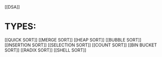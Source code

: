 [[DSA]]

# TYPES:
[[QUICK SORT]]
[[MERGE SORT]]
[[HEAP SORT]]
[[BUBBLE SORT]]
[[INSERTION SORT]]
[[SELECTION SORT]]
[[COUNT SORT]]
[[BIN BUCKET SORT]]
[[RADIX SORT]]
[[SHELL SORT]]